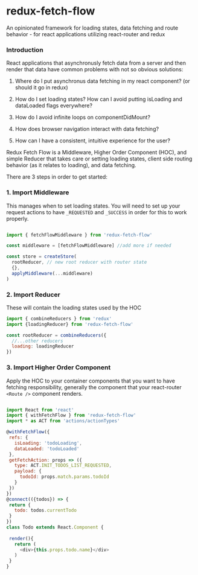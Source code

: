 # redux-fetch-flow
An opinionated framework for loading states, data fetching and route behavior - for react applications utilizing react-router and redux

### Introduction

React applications that asynchronusly fetch data from a server and then render that data have common problems with not so obvious solutions:

1. Where do I put asynchronus data fetching in my react component? (or should it go in redux)

2. How do I set loading states? How can I avoid putting isLoading and dataLoaded flags everywhere?

3. How do I avoid infinite loops on componentDidMount?

4. How does browser navigation interact with data fetching?

5. How can I have a consistent, intuitive experience for the user?

Redux Fetch Flow is a Middleware, Higher Order Component (HOC), and simple Reducer that takes care or setting loading states, client side routing behavior (as it relates to loading), and data fetching. 

There are 3 steps in order to get started:

### 1. Import Middleware

This manages when to set loading states. You will need to set up your request actions to have ```_REQUESTED``` and ```_SUCCESS``` in order for this to work properly. 

```javascript

import { fetchFlowMiddleware } from 'redux-fetch-flow'

const middleware = [fetchFlowMiddleware] //add more if needed

const store = createStore(
  rootReducer, // new root reducer with router state
  {},
  applyMiddleware(...middleware)
)

```

### 2. Import Reducer

These will contain the loading states used by the HOC

```javascript
import { combineReducers } from 'redux'
import {loadingReducer} from 'redux-fetch-flow'

const rootReducer = combineReducers({
  //...other reducers
  loading: loadingReducer
})

 ```
 
 ### 3. Import Higher Order Component
 
Apply the HOC to your container components that you want to have fetching responsibility, generally the component that your react-router ```<Route />``` component renders.
 
 
 ```javascript
 
 import React from 'react'
 import { withFetchFlow } from 'redux-fetch-flow'
 import * as ACT from 'actions/actionTypes'
 
 @withFetchFlow({
  refs: {
    isLoading: 'todoLoading',
    dataLoaded: 'todoLoaded'
  },
  getFetchAction: props => ({
    type: ACT.INIT_TODOS_LIST_REQUESTED,
    payload: {
      todoId: props.match.params.todoId
    }
  })
})
@connect(({todos}) => {
  return {
    todo: todos.currentTodo
  }
})
class Todo extends React.Component {
  
  render(){
    return (
      <div>{this.props.todo.name}</div>
    )
  }
}
 
```

